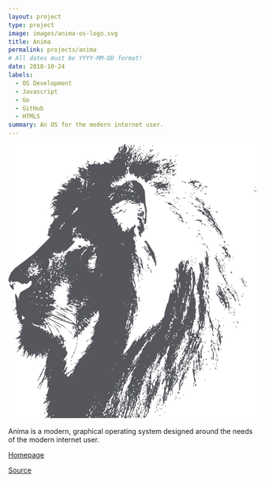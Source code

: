 ```yaml
---
layout: project
type: project
image: images/anima-os-logo.svg
title: Anima
permalink: projects/anima
# All dates must be YYYY-MM-DD format!
date: 2018-10-24
labels:
  - OS Development
  - Javascript
  - Go
  - GitHub
  - HTML5
summary: An OS for the modern internet user.
---
```


<img class="ui medium right floated rounded image" src="../images/anima-os-logo.svg">

Anima is a modern, graphical operating system designed around the needs of the modern internet user.

<a href="https://www.anima-os.com"><i class="large home icon"></i>Homepage</a>

<a href="https://github.com/Anima-OS"><i class="large github icon"></i>Source</a>
